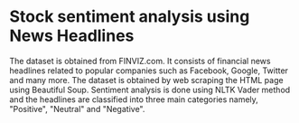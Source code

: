 # Stock sentiment analysis using News Headlines

The dataset is obtained from FINVIZ.com. It consists of financial news headlines related to popular companies such as Facebook, Google, Twitter and many more. The dataset is obtained by web scraping the HTML page using Beautiful Soup. Sentiment analysis is done using NLTK Vader method and the headlines are classified into three main categories namely, "Positive", "Neutral" and "Negative".
